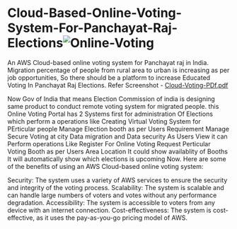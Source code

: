 # Cloud-Based-Online-Voting-System-For-Panchayat-Raj-Elections![Online-Voting](https://github.com/shubhamvv611/Cloud-Based-Online-Voting-System-For-Panchayat-Raj-Elections/assets/25903586/57979435-c594-40f5-b026-5918af7dcf85)


An AWS Cloud-based online voting system for Panchayat raj in India. Migration percentage of people from rural area to urban is increasing as per job opportunities, So there should be a platform to increase Educated Voting In Panchayat Raj Elections.
Refer Screenshot -
[Cloud-Voting-PDf.pdf](https://github.com/shubhamvv611/Cloud-Based-Online-Voting-System-For-Panchayat-Raj-Elections/files/12231556/Cloud-Voting-PDf.pdf)

Now Gov of India that means Election Commission of india is designing same product to conduct remote voting system for migrated people.
this Online Voting Portal has 2 Systems first for administration Of Elections which perform a operations like 
Creating Virtual Voting System for PErticular people 
Manage Election booth as per Users Requirement 
Manage Secure Voting at city 
Data migration and Data security 
As Users View it can Perform operations Like 
Register For Online Voting 
Request Perticular Voting Booth as per Users Area Location 
It could show availablity of Booths 
It will automatically show which elections is upcoming Now.
Here are some of the benefits of using an AWS Cloud-based online voting system:

Security: The system uses a variety of AWS services to ensure the security and integrity of the voting process.
Scalability: The system is scalable and can handle large numbers of voters and votes without any performance degradation.
Accessibility: The system is accessible to voters from any device with an internet connection.
Cost-effectiveness: The system is cost-effective, as it uses the pay-as-you-go pricing model of AWS.

